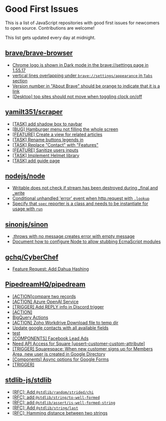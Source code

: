 # Good First Issues

This is a list of JavaScript repositories with good first issues for newcomers to open source. Contributions are welcome!

This list gets updated every day at midnight.

## [brave/brave-browser](https://github.com/brave/brave-browser)

- [Chrome logo is shown in Dark mode in the brave://settings page in 1.55.17 ](https://github.com/brave/brave-browser/issues/31355)
- [vertical lines overlapping under `brave://settings/appearance` in `Tabs` section](https://github.com/brave/brave-browser/issues/30100)
- [Version number in "About Brave" should be orange to indicate that it is a link](https://github.com/brave/brave-browser/issues/26040)
- [[Desktop] top sites should not move when toggling clock on/off](https://github.com/brave/brave-browser/issues/11484)

## [yamilt351/scraper](https://github.com/yamilt351/scraper)

- [[TASK] add shadow box to navbar](https://github.com/yamilt351/scraper/issues/92)
- [[BUG] Hamburger menu not filling the whole screen](https://github.com/yamilt351/scraper/issues/94)
- [[FEATURE]  Create a view for related articles](https://github.com/yamilt351/scraper/issues/31)
- [[TASK] Rename buttons legends in <export section>](https://github.com/yamilt351/scraper/issues/74)
- [[TASK] Replace "Contact" with "Features"](https://github.com/yamilt351/scraper/issues/91)
- [[FEATURE] Sanitize users inputs](https://github.com/yamilt351/scraper/issues/43)
- [[TASK] Implement Helmet library](https://github.com/yamilt351/scraper/issues/84)
- [[TASK] add guide page](https://github.com/yamilt351/scraper/issues/30)

## [nodejs/node](https://github.com/nodejs/node)

- [Writable does not check if stream has been destroyed during _final and _write](https://github.com/nodejs/node/issues/39030)
- [Conditional unhandled 'error' event when http.request with `.lookup`](https://github.com/nodejs/node/issues/48771)
- [Specify that `spec` reporter is a class and needs to be instantiate for usage with `run`](https://github.com/nodejs/node/issues/48112)

## [sinonjs/sinon](https://github.com/sinonjs/sinon)

- [.throws with no message creates error with empty message](https://github.com/sinonjs/sinon/issues/2525)
- [Document how to configure Node to allow stubbing EcmaScript modules](https://github.com/sinonjs/sinon/issues/1832)

## [gchq/CyberChef](https://github.com/gchq/CyberChef)

- [Feature Request: Add Dahua Hashing](https://github.com/gchq/CyberChef/issues/526)

## [PipedreamHQ/pipedream](https://github.com/PipedreamHQ/pipedream)

- [[ACTION]compare two records](https://github.com/PipedreamHQ/pipedream/issues/7565)
- [[ACTION] Azure OpenAI Service](https://github.com/PipedreamHQ/pipedream/issues/7448)
- [[TRIGGER] Add REPLY info in Discord trigger](https://github.com/PipedreamHQ/pipedream/issues/7493)
- [[ACTION]](https://github.com/PipedreamHQ/pipedream/issues/7518)
- [BigQuery Actions](https://github.com/PipedreamHQ/pipedream/issues/7464)
- [[ACTION] Zoho Workdrive Download file to temp dir](https://github.com/PipedreamHQ/pipedream/issues/7483)
- [Update google contacts with all available fields](https://github.com/PipedreamHQ/pipedream/issues/7430)
- [test](https://github.com/PipedreamHQ/pipedream/issues/7399)
- [[COMPONENTS] Facebook Lead Ads](https://github.com/PipedreamHQ/pipedream/issues/6907)
- [Need API Access for Square [upsert-customer-custom-attribute]](https://github.com/PipedreamHQ/pipedream/issues/7329)
- [[TRIGGER] Squarespace: When new customer signs up for Members Area, new user is created in Google Directory](https://github.com/PipedreamHQ/pipedream/issues/7311)
- [[Components] Async options for Google Forms](https://github.com/PipedreamHQ/pipedream/issues/7162)
- [[TRIGGER]](https://github.com/PipedreamHQ/pipedream/issues/7276)

## [stdlib-js/stdlib](https://github.com/stdlib-js/stdlib)

- [[RFC]: Add `@stdlib/random/strided/chi`](https://github.com/stdlib-js/stdlib/issues/885)
- [[RFC]: add `@stdlib/string/to-well-formed`](https://github.com/stdlib-js/stdlib/issues/1066)
- [[RFC]: add `@stdlib/assert/is-well-formed-string`](https://github.com/stdlib-js/stdlib/issues/1065)
- [[RFC]: Add `@stdlib/string/last`](https://github.com/stdlib-js/stdlib/issues/854)
- [[RFC]: Hamming distance between two strings](https://github.com/stdlib-js/stdlib/issues/836)

